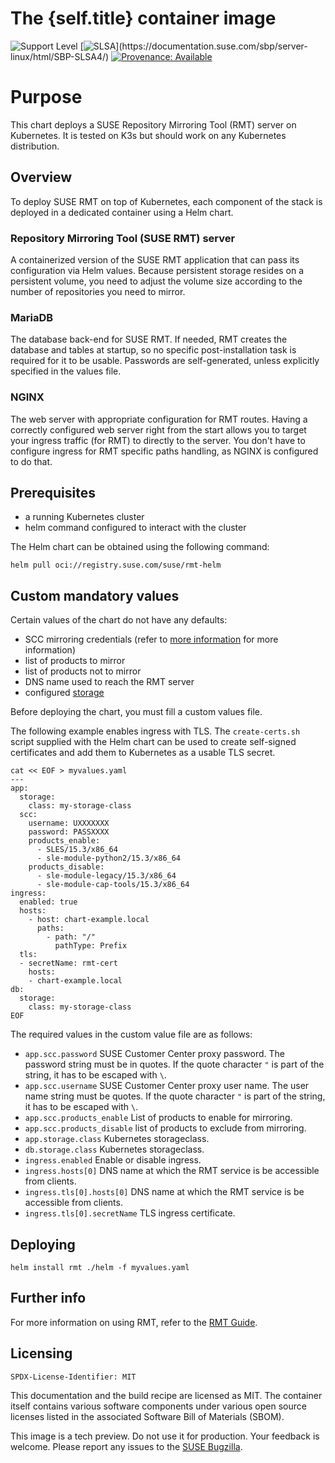 # The {self.title} container image
![Support Level](https://img.shields.io/badge/Support_Level-techpreview-blue)
[![SLSA](https://img.shields.io/badge/SLSA_(v0.1)-Level_4-Green)](https://documentation.suse.com/sbp/server-linux/html/SBP-SLSA4/)
[![Provenance: Available](https://img.shields.io/badge/Provenance-Available-Green)](https://documentation.suse.com/container/all/html/Container-guide/index.html#container-verify)

# Purpose

This chart deploys a SUSE Repository Mirroring Tool (RMT) server on Kubernetes.
It is tested on K3s but should work on any Kubernetes distribution.

## Overview

To deploy SUSE RMT on top of Kubernetes, each component of the stack is deployed in a dedicated container using a
Helm chart.
### Repository Mirroring Tool (SUSE RMT) server

A containerized version of the SUSE RMT application that can pass its configuration via Helm values. Because persistent storage resides on a persistent volume, you need to adjust the volume size according to the number of repositories you need to mirror.

### MariaDB

The database back-end for SUSE RMT.
If needed, RMT creates the database and tables at startup, so no specific
post-installation task is required for it to be usable. Passwords are
self-generated, unless explicitly specified in the values file.

### NGINX

The web server with appropriate configuration for RMT routes. Having a correctly
configured web server right from the start allows you to target your ingress traffic
(for RMT) to directly to the server. You don't have to configure ingress for RMT specific
paths handling, as NGINX is configured to do that.

## Prerequisites

- a running Kubernetes cluster
- helm command configured to interact with the cluster

The Helm chart can be obtained using the following command:

`helm pull oci://registry.suse.com/suse/rmt-helm`

## Custom mandatory values

Certain values of the chart do not have any defaults:
- SCC mirroring credentials (refer to [more information](https://documentation.suse.com/sles/html/SLES-all/cha-rmt-mirroring.html#sec-rmt-mirroring-credentials) for more information)
- list of products to mirror
- list of products not to mirror
- DNS name used to reach the RMT server
- configured [storage](https://kubernetes.io/docs/concepts/storage/)

Before deploying the chart, you must fill a custom values file.

The following example enables ingress with TLS. The `create-certs.sh` script
supplied with the Helm chart can be used
to create self-signed certificates and add them to Kubernetes as a usable TLS
secret.

```
cat << EOF > myvalues.yaml
---
app:
  storage:
    class: my-storage-class
  scc:
    username: UXXXXXXX
    password: PASSXXXX
    products_enable:
      - SLES/15.3/x86_64
      - sle-module-python2/15.3/x86_64
    products_disable:
      - sle-module-legacy/15.3/x86_64
      - sle-module-cap-tools/15.3/x86_64
ingress:
  enabled: true
  hosts:
    - host: chart-example.local
      paths:
        - path: "/"
          pathType: Prefix
  tls:
  - secretName: rmt-cert
    hosts:
    - chart-example.local
db:
  storage:
    class: my-storage-class
EOF
```

The required values in the custom value file are as follows:

- `app.scc.password` SUSE Customer Center proxy password. The password string must be in quotes. If the quote character `"` is part of the string, it has to be escaped with `\`.
- `app.scc.username` SUSE Customer Center proxy user name. The user name string must be quotes. If the quote character `"` is part of the string, it has to be escaped with `\`.
- `app.scc.products_enable` List of products to enable for mirroring.
- `app.scc.products_disable` list of products to exclude from mirroring.
- `app.storage.class` Kubernetes storageclass.
- `db.storage.class` Kubernetes storageclass.
- `ingress.enabled` Enable or disable ingress.
- `ingress.hosts[0]` DNS name at which the RMT service is be accessible from clients.
- `ingress.tls[0].hosts[0]` DNS name at which the RMT service is be accessible from clients.
- `ingress.tls[0].secretName` TLS ingress certificate.

## Deploying

`helm install rmt ./helm -f myvalues.yaml`

## Further info

For more information on using RMT, refer to the [RMT Guide](https://documentation.suse.com/sles/html/SLES-all/book-rmt.html).

## Licensing

`SPDX-License-Identifier: MIT`

This documentation and the build recipe are licensed as MIT.
The container itself contains various software components under various open source licenses listed in the associated
Software Bill of Materials (SBOM).

This image is a tech preview. Do not use it for production.
Your feedback is welcome.
Please report any issues to the [SUSE Bugzilla](https://bugzilla.suse.com/enter_bug.cgi?product=SUSE%20Linux%20Enterprise%20Base%20Container%20Images).
